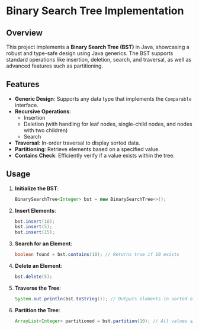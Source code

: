 # Binary Search Tree Implementation

## Overview
This project implements a **Binary Search Tree (BST)** in Java, showcasing a robust and type-safe design using Java generics. The BST supports standard operations like insertion, deletion, search, and traversal, as well as advanced features such as partitioning.

## Features
- **Generic Design**: Supports any data type that implements the `Comparable` interface.
- **Recursive Operations**: 
  - Insertion
  - Deletion (with handling for leaf nodes, single-child nodes, and nodes with two children)
  - Search
- **Traversal**: In-order traversal to display sorted data.
- **Partitioning**: Retrieve elements based on a specified value.
- **Contains Check**: Efficiently verify if a value exists within the tree.

## Usage
1. **Initialize the BST**:
    ```java
    BinarySearchTree<Integer> bst = new BinarySearchTree<>();
    ```
2. **Insert Elements**:
    ```java
    bst.insert(10);
    bst.insert(5);
    bst.insert(15);
    ```
3. **Search for an Element**:
    ```java
    boolean found = bst.contains(10); // Returns true if 10 exists
    ```
4. **Delete an Element**:
    ```java
    bst.delete(5);
    ```
5. **Traverse the Tree**:
    ```java
    System.out.println(bst.toString()); // Outputs elements in sorted order
    ```
6. **Partition the Tree**:
    ```java
    ArrayList<Integer> partitioned = bst.partition(10); // All values ≥ 10
    ```
